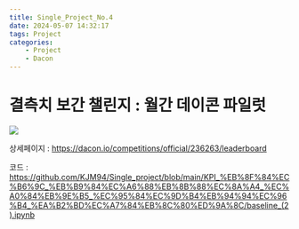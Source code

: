 ```yaml
---
title: Single_Project_No.4
date: 2024-05-07 14:32:17
tags: Project
categories:
    - Project
    - Dacon
---
```

# 결측치 보간 챌린지 : 월간 데이콘 파일럿

![](/image/rm.PNG)

상세페이지 : https://dacon.io/competitions/official/236263/leaderboard

코드 : https://github.com/KJM94/Single_project/blob/main/KPI_%EB%8F%84%EC%B6%9C_%EB%B9%84%EC%A6%88%EB%8B%88%EC%8A%A4_%EC%A0%84%EB%9E%B5_%EC%95%84%EC%9D%B4%EB%94%94%EC%96%B4_%EA%B2%BD%EC%A7%84%EB%8C%80%ED%9A%8C/baseline_(2).ipynb